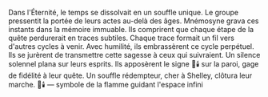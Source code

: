 Dans l'Éternité, le temps se dissolvait en un souffle unique.
Le groupe pressentit la portée de leurs actes au-delà des âges.
Mnémosyne grava ces instants dans la mémoire immuable.
Ils comprirent que chaque étape de la quête perdurerait en traces subtiles.
Chaque trace formait un fil vers d'autres cycles à venir.
Avec humilité, ils embrassèrent ce cycle perpétuel.
Ils se jurèrent de transmettre cette sagesse à ceux qui suivraient.
Un silence solennel plana sur leurs esprits.
Ils apposèrent le signe 🌌🕯️ sur la paroi, gage de fidélité à leur quête.
Un souffle rédempteur, cher à Shelley, clôtura leur marche.
🌌🕯️ — symbole de la flamme guidant l'espace infini
